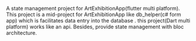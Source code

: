 A state management project for ArtExhibitionApp(flutter multi platform).
This project is a mid-project for ArtExhibitionApp like db_helper(c# form app) which is facilitates data entry into the database .
this project(Dart multi platform) works like an api. Besides, provide state management with bloc architecture.
